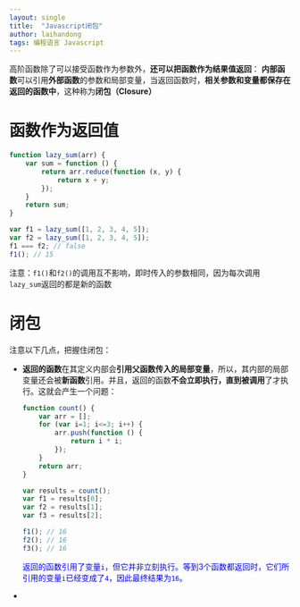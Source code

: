 ```yaml
---
layout: single
title:  "Javascript闭包"
author: laihandong
tags: 编程语言 Javascript
---
```




高阶函数除了可以接受函数作为参数外，**还可以把函数作为结果值返回**：
**内部函数**可以引用**外部函数**的参数和局部变量，当返回函数时，**相关参数和变量都保存在返回的函数中**，这种称为**闭包（Closure）**


# 函数作为返回值
```javascript
function lazy_sum(arr) {
    var sum = function () {
        return arr.reduce(function (x, y) {
            return x + y;
        });
    }
    return sum;
}

var f1 = lazy_sum([1, 2, 3, 4, 5]);
var f2 = lazy_sum([1, 2, 3, 4, 5]);
f1 === f2; // false
f1(); // 15
```
注意：`f1()`和`f2()`的调用互不影响，即时传入的参数相同，因为每次调用`lazy_sum`返回的都是新的函数

# 闭包
注意以下几点，把握住闭包：
+ **返回的函数**在其定义内部会**引用父函数传入的局部变量**，所以，其内部的局部变量还会被**新函数**引用。并且，返回的函数**不会立即执行，直到被调用**了才执行。这就会产生一个问题：

  ```javascript
  function count() {
      var arr = [];
      for (var i=1; i<=3; i++) {
          arr.push(function () {
              return i * i;
          });
      }
      return arr;
  }
  
  var results = count();
  var f1 = results[0];
  var f2 = results[1];
  var f3 = results[2];
  
  f1(); // 16
  f2(); // 16
  f3(); // 16
  ```

  <font color = blue>返回的函数引用了变量`i`，但它并非立刻执行。等到3个函数都返回时，它们所引用的变量`i`已经变成了`4`，因此最终结果为`16`。</font>

+ 


